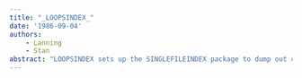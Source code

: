 ```yaml
---
title: "_LOOPSINDEX_"
date: '1986-09-04'
authors: 
    - Lanning
    - Stan
abstract: "LOOPSINDEX sets up the SINGLEFILEINDEX package to dump out classes, methods, and instances in an intelligible way."
---
```


